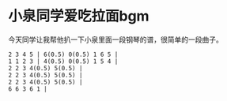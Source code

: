 # 小泉同学爱吃拉面bgm

今天同学让我帮他扒一下小泉里面一段钢琴的谱，很简单的一段曲子。

```plain
2 3 4 5 | 6(0.5) 0(0.5) 1 6 5 |
1 1 2 3 | 4(0.5) 0(0.5) 1 5 4 |
2 2 3 4(0.5) 5(0.5) |
2 2 3 4(0.5) 5(0.5) |
2 2 3 4(0.5) 5(0.5) |
6 6 3 6 1 |
```